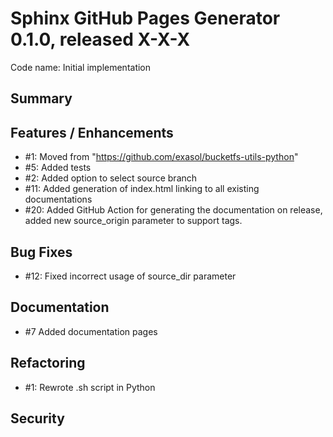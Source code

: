 # Sphinx GitHub Pages Generator 0.1.0, released X-X-X
Code name: Initial implementation

## Summary


## Features / Enhancements

  - #1: Moved from "https://github.com/exasol/bucketfs-utils-python"
  - #5: Added tests
  - #2: Added option to select source branch
  - #11: Added generation of index.html linking to all existing documentations
  - #20: Added GitHub Action for generating the documentation on release, added new source_origin parameter to support tags.

## Bug Fixes


 - #12: Fixed incorrect usage of source_dir parameter
  
## Documentation

  - #7 Added documentation pages


## Refactoring

  - #1: Rewrote .sh script in Python

## Security

